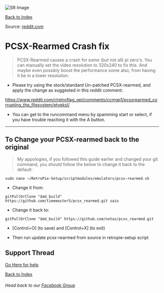 ![SR Image](https://sinisterspatula.github.io/SuperRetropieGuides/images/SRimage-short.jpg)

[Back to Index](https://sinisterspatula.github.io/SuperRetropieGuides/)

Source: [reddit.com](https://www.reddit.com/r/retroflag_gpi/comments/ccmgp1/pcsxrearmed_corrupting_the_filesystem/etveksl/)

# PCSX-Rearmed Crash fix

> PCSX-Rearmed causes a crash for some (but not all) pi zero's.  You can manually set the video resolution to 320x240 to fix this.  And maybe even possibly boost the performance some also, from having it be in a lower resolution.

* Please try using the stock/standard Un-patched PCSX-rearmed, and apply the change as suggested in this reddit comment:

https://www.reddit.com/r/retroflag_gpi/comments/ccmgp1/pcsxrearmed_corrupting_the_filesystem/etveksl/

* You can get to the runcommand menu by spamming start or select, if you have trouble reaching it with the A button.

------------------

## To Change your PCSX-rearmed back to the original 

> My appologies, if you followed this guide earlier and changed your git command, you should follow the below to change it back to the 
 default:

```
sudo nano ~/RetroPie-Setup/scriptmodules/emulators/pcsx-rearmed.sh	
```	


 * Change it from:

```
gitPullOrClone "$md_build" https://github.com/timemaster5/pcsx_rearmed.git saio
```	

 * Change it back to:	

```	
gitPullOrClone "$md_build" https://github.com/notaz/pcsx_rearmed.git
```	

 * [Control+O] (to save) and [Control+X] (to exit)	

 * Then run update pcsx-rearmed from source in retropie-setup script

## Support Thread
[Go Here for help](https://www.facebook.com/groups/SuperRetroPie/permalink/2457585517861760/)

[Back to Index](https://sinisterspatula.github.io/SuperRetropieGuides/)

###### Head back to our [Facebook Group](https://www.facebook.com/groups/SuperRetroPie/)
